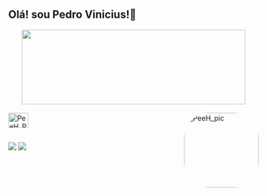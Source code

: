 ## Olá! sou Pedro Vinicius!🫡​
<div align="center">
  <a href="https://github.com/PeeHR">
  <img height="150px"width="450px" src="https://github-readme-stats.vercel.app/api/top-langs/?username=icaropaixao&layout=compact&langs_count=7&theme=dracula"/>
</div>
<div style="display: inline_block"><br>
  <img align="center" alt="PeeH_Py" height="30" width="40" src="https://icons.veryicon.com/png/Application/Custom%20Round%20Yosemite/Python.png">
  <img align="right" alt="PeeH_pic" height="150" style="border-radius:50px;" src="https://encrypted-tbn0.gstatic.com/images?q=tbn:ANd9GcQgPN7pHKFcVnZkaRAmnl8fNDStuuBC3buoOQ&usqp=CAU">
</div>
  
  ##
 
<div> 
 <a href="https://www.linkedin.com/in/pedro-vin%C3%ADcius-4292a41b7/" target="_blank"><img src="https://img.shields.io/badge/-LinkedIn-%230077B5?style=for-the-badge&logo=linkedin&logoColor=white" target="_blank"></a> 
  <a href="https://www.instagram.com/peh_vinicius35/" target="_blank"><img src="https://img.shields.io/badge/-Instagram-%23E4405F?style=for-the-badge&logo=instagram&logoColor=white" target="_blank"></a>
 
 
</div>
